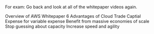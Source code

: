 For exam: Go back and look at all of the whitepaper videos again.

Overview of AWS Whitepaper
  6 Advantages of Cloud
    Trade Captial Expense for variable expense
    Benefit from massive economies of scale
    Stop guessing about capacity
    Increase speed and agility